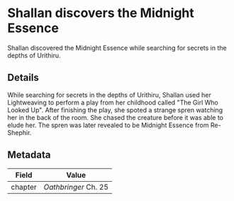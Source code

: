 # Shallan discovers the Midnight Essence
Shallan discovered the Midnight Essence while searching for secrets in the depths of Urithiru.

## Details
While searching for secrets in the depths of Urithiru, Shallan used her Lightweaving to perform a play from her childhood called "The Girl Who Looked Up". After finishing the play, she spoted a strange spren watching her in the back of the room. She chased the creature before it was able to elude her. The spren was later revealed to be Midnight Essence from Re-Shephir.

## Metadata
| Field | Value |
| ----- | ----- |
| chapter | *Oathbringer* Ch. 25 |
